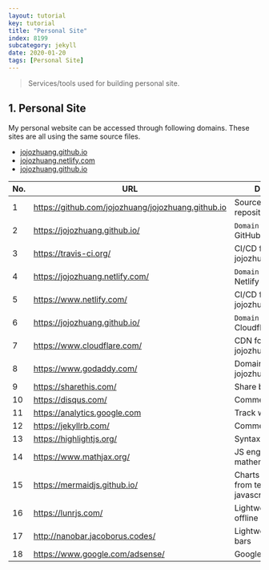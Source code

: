 ```yaml
---
layout: tutorial
key: tutorial
title: "Personal Site"
index: 8199
subcategory: jekyll
date: 2020-01-20
tags: [Personal Site]
---
```


> Services/tools used for building personal site.

## 1. Personal Site
My personal website can be accessed through following domains. These sites are all using the same source files.
* [jojozhuang.github.io](https://jojozhuang.github.com)
* [jojozhuang.netlify.com](https://jojozhuang.netlify.com)
* [jojozhuang.github.io](https://jojozhuang.github.io)


 No. | URL                                                | Description
-----|----------------------------------------------------|----------------------------------------
 1   | https://github.com/jojozhuang/jojozhuang.github.io | Source code repository
 2   | https://jojozhuang.github.io/                      | `Domain 1`, hosted by GitHub Pages
 3   | https://travis-ci.org/                             | CI/CD for jojozhuang.github.io
 4   | https://jojozhuang.netlify.com/                    | `Domain 2`, hosted by Netlify
 5   | https://www.netlify.com/                           | CI/CD for jojozhuang.netlify.com
 6   | https://jojozhuang.github.io/                             | `Domain 3`, hosted by Cloudflare
 7   | https://www.cloudflare.com/                        | CDN for jojozhuang.github.io
 8   | https://www.godaddy.com/                           | Domain service for jojozhuang.github.io
 9   | https://sharethis.com/                             | Share buttons
 10  | https://disqus.com/                                | Comments service
 11  | https://analytics.google.com                       | Track website traffic
 12  | https://jekyllrb.com/                              | Comments service
 13  | https://highlightjs.org/                           | Syntax highlighting
 14  | https://www.mathjax.org/                           | JS engine for mathematics
 15  | https://mermaidjs.github.io/                       | Charts generated from text via javascript
 16  | https://lunrjs.com/                                | Lightweight full-text offline search
 17  | http://nanobar.jacoborus.codes/                    | Lightweight progress bars
 18  | https://www.google.com/adsense/                    | Google Ads 
